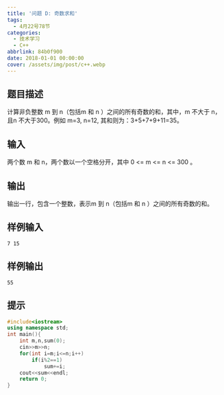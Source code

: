 ```yaml
---
title: '问题 D: 奇数求和'
tags:
  - 4月22号78节
categories:
  - 技术学习
  - C++
abbrlink: 84b0f900
date: 2018-01-01 00:00:00
cover: /assets/img/post/c++.webp
---
```


## 题目描述

计算非负整数 m 到 n（包括m 和 n ）之间的所有奇数的和，其中，m 不大于 n，且n 不大于300。例如 m=3, n=12, 其和则为：3+5+7+9+11=35。

## 输入

两个数 m 和 n，两个数以一个空格分开，其中 0 <= m <= n <= 300 。

## 输出

输出一行，包含一个整数，表示m 到 n（包括m 和 n ）之间的所有奇数的和。

## 样例输入

```
7 15
```

## 样例输出

```
55
```

## 提示

```c++
#include<iostream>
using namespace std;
int main(){
	int m,n,sum(0);
	cin>>m>>n;
	for(int i=m;i<=n;i++)
		if(i%2==1)
			sum+=i;
	cout<<sum<<endl;
	return 0;
}
```

